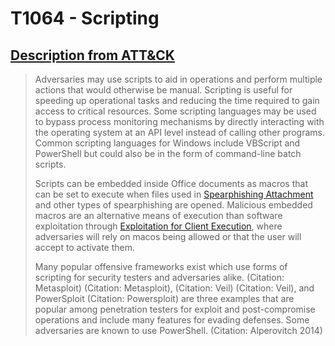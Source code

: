 # T1064 - Scripting
## [Description from ATT&CK](https://attack.mitre.org/wiki/Technique/T1064)
<blockquote>Adversaries may use scripts to aid in operations and perform multiple actions that would otherwise be manual. Scripting is useful for speeding up operational tasks and reducing the time required to gain access to critical resources. Some scripting languages may be used to bypass process monitoring mechanisms by directly interacting with the operating system at an API level instead of calling other programs. Common scripting languages for Windows include VBScript and PowerShell but could also be in the form of command-line batch scripts.

Scripts can be embedded inside Office documents as macros that can be set to execute when files used in [Spearphishing Attachment](https://attack.mitre.org/techniques/T1193) and other types of spearphishing are opened. Malicious embedded macros are an alternative means of execution than software exploitation through [Exploitation for Client Execution](https://attack.mitre.org/techniques/T1203), where adversaries will rely on macos being allowed or that the user will accept to activate them.

Many popular offensive frameworks exist which use forms of scripting for security testers and adversaries alike. (Citation: Metasploit) (Citation: Metasploit),  (Citation: Veil) (Citation: Veil), and PowerSploit (Citation: Powersploit) are three examples that are popular among penetration testers for exploit and post-compromise operations and include many features for evading defenses. Some adversaries are known to use PowerShell. (Citation: Alperovitch 2014)</blockquote>

